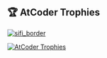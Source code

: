 <!--
## 🎲 GitHub Stats
<p align="left"> 
  <img alt="Top Langs" height="150px" src="https://github-readme-stats.vercel.app/api/top-langs/?username=sifi-border&hide=jupyter%20notebook,html&layout=compact&show_icons=true&theme=cobalt" />
  <img alt="github stats" height="150px" src="https://github-readme-stats.vercel.app/api?username=sifi-border&theme=cobalt&show_icons=ture" />
</p>
 -->

## 🏆 AtCoder Trophies
[![sifi_border](https://img.shields.io/endpoint?url=https%3A%2F%2Fatcoder-badges.now.sh%2Fapi%2Fatcoder%2Fjson%2Fsifi_border&style=for-the-badge)](https://atcoder.jp/users/sifi_border)

 [![AtCoder Trophies](https://atcoder-trophies.vercel.app/api/v1/atcoder?username=sifi_border&rank=SSS,SS,S,AAA,AA,A)](https://github.com/KATO-Hiro/AtCoderTrophies)
 
<!--
**sifi-border/sifi-border** is a ✨ _special_ ✨ repository because its `README.md` (this file) appears on your GitHub profile.

Here are some ideas to get you started:

- 🔭 I’m currently working on ...
- 🌱 I’m currently learning ...
- 👯 I’m looking to collaborate on ...
- 🤔 I’m looking for help with ...
- 💬 Ask me about ...
- 📫 How to reach me: ...
- 😄 Pronouns: ...
- ⚡ Fun fact: ...
-->
